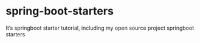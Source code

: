 # spring-boot-starters
It‘s springboot starter tutorial, including my open source project springboot starters


